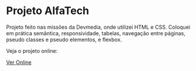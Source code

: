 # Projeto AlfaTech

Projeto feito nas missões da Devmedia, onde utilizei HTML e CSS.
Coloquei em prática semântica, responsividade, tabelas, navegação entre páginas, pseudo classes e pseudo elementos, e flexbox.

Veja o projeto online:

<a href="https://victorjardim.dev/meus-projetos/alfatech">Ver Online</a>

